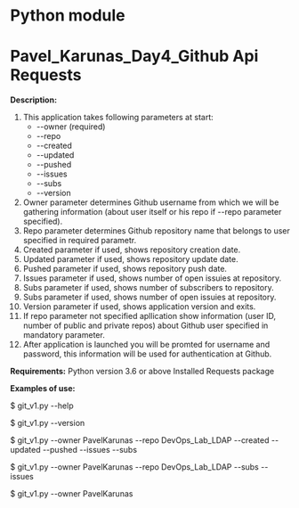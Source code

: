 # Python module

# Pavel_Karunas_Day4_Github Api Requests

**Description:**
1. This application takes following parameters at start:
	- --owner <username> (required)
	- --repo <reponame>
	- --created
	- --updated
	- --pushed
	- --issues
	- --subs
	- --version
2. Owner parameter determines Github username from which we will be gathering information (about user itself or his repo if --repo parameter specified).
3. Repo parameter determines Github repository name that belongs to user specified in required parametr.
4. Created parameter if used, shows repository creation date.
5. Updated parameter if used, shows repository update date.
6. Pushed parameter if used, shows repository push date.
7. Issues parameter if used, shows number of open issuies at repository.
8. Subs parameter if used, shows number of subscribers to repository.
9. Subs parameter if used, shows number of open issuies at repository.
10. Version parameter if used, shows application version and exits.
11. If repo parameter not specified apllication show information (user ID, number of public and private repos) about Github user specified in mandatory parameter.
12. After application is launched you will be promted for username and password, this information will be used for authentication at Github.

**Requirements:**
Python version 3.6 or above
Installed Requests package

**Examples of use:**

$ git_v1.py --help

$ git_v1.py --version
 
$ git_v1.py --owner PavelKarunas --repo DevOps_Lab_LDAP --created --updated --pushed --issues --subs

$ git_v1.py --owner PavelKarunas --repo DevOps_Lab_LDAP --subs --issues

$ git_v1.py --owner PavelKarunas


